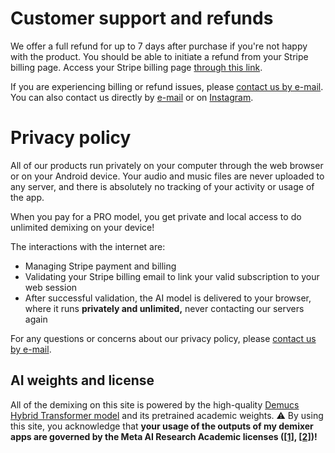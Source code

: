 # Customer support and refunds

We offer a full refund for up to 7 days after purchase if you're not happy with the product. You should be able to initiate a refund from your Stripe billing page. Access your Stripe billing page [through this link](https://billing.stripe.com/p/login/eVacPX8pKexG5tm8ww).

If you are experiencing billing or refund issues, please [contact us by e-mail](mailto:contact@freemusicdemixer.com). You can also contact us directly by [e-mail](mailto:contact@freemusicdemixer.com) or on [Instagram](https://www.instagram.com/musicdemixer).

# Privacy policy

All of our products run privately on your computer through the web browser or on your Android device. Your audio and music files are never uploaded to any server, and there is absolutely no tracking of your activity or usage of the app.

When you pay for a PRO model, you get private and local access to do unlimited demixing on your device!

The interactions with the internet are:
* Managing Stripe payment and billing
* Validating your Stripe billing email to link your valid subscription to your web session
* After successful validation, the AI model is delivered to your browser, where it runs **privately and unlimited,** never contacting our servers again

For any questions or concerns about our privacy policy, please [contact us by e-mail](mailto:contact@freemusicdemixer.com).

## AI weights and license

All of the demixing on this site is powered by the high-quality [Demucs Hybrid Transformer model](https://github.com/facebookresearch/demucs) and its pretrained academic weights. ⚠️ By using this site, you acknowledge that **your usage of the outputs of my demixer apps are governed by the Meta AI Research Academic licenses ([[1]](https://github.com/facebookresearch/demucs/issues/327#issuecomment-1134828611), [[2]](https://ai.meta.com/llama/license/))!**

